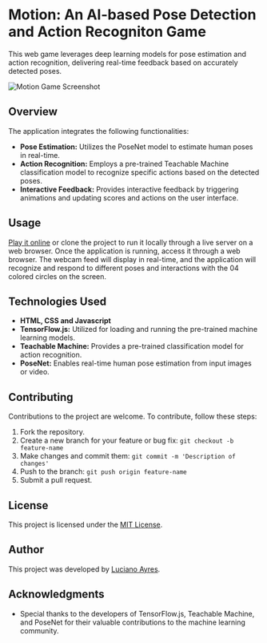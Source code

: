# Motion: An AI-based Pose Detection and Action Recogniton Game

This web game leverages deep learning models for pose estimation and action recognition, delivering real-time feedback based on accurately detected poses.

![Motion Game Screenshot](https://github.com/lucianoayres/motion-ai-game/assets/20209393/57749940-b41a-4fc3-a4df-0ce8774bb279)

## Overview

The application integrates the following functionalities:

-   **Pose Estimation:** Utilizes the PoseNet model to estimate human poses in real-time.
-   **Action Recognition:** Employs a pre-trained Teachable Machine classification model to recognize specific actions based on the detected poses.
-   **Interactive Feedback:** Provides interactive feedback by triggering animations and updating scores and actions on the user interface.

## Usage

[Play it online](https://lucianoayres.github.io/motion-ai-game/) or clone the project to run it locally through a live server on a web browser.
Once the application is running, access it through a web browser. The webcam feed will display in real-time, and the application will recognize and respond to different poses and interactions with the 04 colored circles on the screen.

## Technologies Used

-   **HTML, CSS and Javascript**
-   **TensorFlow.js:** Utilized for loading and running the pre-trained machine learning models.
-   **Teachable Machine:** Provides a pre-trained classification model for action recognition.
-   **PoseNet:** Enables real-time human pose estimation from input images or video.

## Contributing

Contributions to the project are welcome. To contribute, follow these steps:

1. Fork the repository.
2. Create a new branch for your feature or bug fix: `git checkout -b feature-name`
3. Make changes and commit them: `git commit -m 'Description of changes'`
4. Push to the branch: `git push origin feature-name`
5. Submit a pull request.

## License

This project is licensed under the [MIT License](LICENSE).

## Author

This project was developed by [Luciano Ayres](https://www.linkedin.com/in/lucianoayres).

## Acknowledgments

-   Special thanks to the developers of TensorFlow.js, Teachable Machine, and PoseNet for their valuable contributions to the machine learning community.
